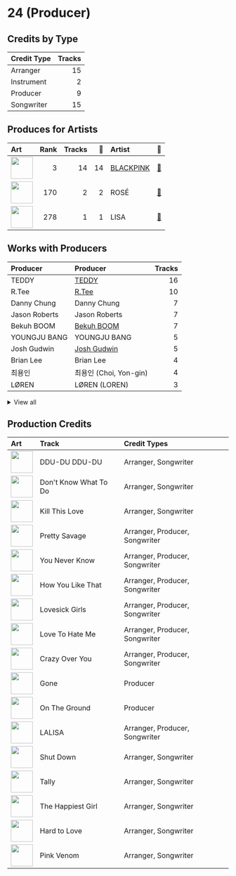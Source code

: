 # 24 (Producer)

## Credits by Type

| Credit Type | Tracks |
|:---|---:|
| Arranger | 15 |
| Instrument | 2 |
| Producer | 9 |
| Songwriter | 15 |

## Produces for Artists

| Art | Rank | Tracks | 💚 | Artist | 🔗 |
|:---|---:|---:|---:|:---|:---|
| <img src="https://i.scdn.co/image/ab6761610000e5ebc9690bc711d04b3d4fd4b87c" alt="" width="50" /> | 3 | 14 | 14 | [BLACKPINK](../../artists/blackpink/overview.md) | [🔗](https://open.spotify.com/artist/41MozSoPIsD1dJM0CLPjZF) |
| <img src="https://i.scdn.co/image/ab6761610000e5ebd2d167f018561742f26a0997" alt="" width="50" /> | 170 | 2 | 2 | ROSÉ | [🔗](https://open.spotify.com/artist/3eVa5w3URK5duf6eyVDbu9) |
| <img src="https://i.scdn.co/image/ab6761610000e5ebf079b411705b38460bf575e6" alt="" width="50" /> | 278 | 1 | 1 | LISA | [🔗](https://open.spotify.com/artist/5L1lO4eRHmJ7a0Q6csE5cT) |

## Works with Producers

| Producer | Producer | Tracks |
|:---|:---|---:|
| TEDDY | [TEDDY](../teddy/overview.md) | 16 |
| R.Tee | [R.Tee](../r_tee/overview.md) | 10 |
| Danny Chung | Danny Chung | 7 |
| Jason Roberts | Jason Roberts | 7 |
| Bekuh BOOM | [Bekuh BOOM](../bekuh_boom/overview.md) | 7 |
| YOUNGJU BANG | YOUNGJU BANG | 5 |
| Josh Gudwin | [Josh Gudwin](../josh_gudwin/overview.md) | 5 |
| Brian Lee | Brian Lee | 4 |
| 최용인 | 최용인 (Choi, Yon-gin) | 4 |
| LØREN | LØREN (LOREN) | 3 |


<details>
<summary>View all</summary>

| Producer | Producer | Tracks |
|:---|:---|---:|
| Vince | Vince | 3 |
| Jason Robert | Jason Robert | 3 |
| ROSÉ | ROSÉ (ROSÉ) | 2 |
| IDO | IDO | 1 |
| J. Lauryn | J. Lauryn | 1 |
| YONGJU BANG | YONGJU BANG | 1 |
| Alex Oriet | Alex Oriet | 1 |
| Steph Jones | Steph Jones | 1 |
| YG Family | YG Family | 1 |
| David Phelan | David Phelan | 1 |
| Max Wolfgang | Max Wolfgang | 1 |
| Tushar Apte | Tushar Apte | 1 |
| JISOO | JISOO | 1 |
| Rob Grimaldi | Rob Grimaldi | 1 |
| Willy Moon | Willy Moon | 1 |
| Freddy Wexler | Freddy Wexler | 1 |
| Nat Dunn | Nat Dunn | 1 |
| FUTURE BOUNCE | FUTURE BOUNCE | 1 |
| Jose Balaguer | Jose Balaguer | 1 |
| NOHC | NOHC | 1 |
| Teddy Sinclair | Teddy Sinclair | 1 |
| Jon Bellion | Jon Bellion | 1 |
| David Guetta | David Guetta | 1 |
| Bianca Atterberry | Bianca Atterberry | 1 |
| Chloe George | Chloe George | 1 |
| Jorgen Odegard | Jorgen Odegard | 1 |
| Paro | Paro | 1 |
| Raul Cubina | Raul Cubina | 1 |
| Amy Allen | Amy Allen | 1 |
| Leah Haywood | Leah Haywood | 1 |
| Soraya LaPread | Soraya LaPread | 1 |
| Ojivolta | Ojivolta | 1 |
| JENNIE | JENNIE | 1 |

</details>


## Production Credits

| Art | Track | Credit Types |
|:---|:---|:---|
| <img src="https://i.scdn.co/image/ab67616d0000b273bfd46639322b597331d9ecef" alt="" width="50" /> | DDU-DU DDU-DU | Arranger, Songwriter |
| <img src="https://i.scdn.co/image/ab67616d0000b273e20e5c366b497518353497b0" alt="" width="50" /> | Don't Know What To Do | Arranger, Songwriter |
| <img src="https://i.scdn.co/image/ab67616d0000b273e20e5c366b497518353497b0" alt="" width="50" /> | Kill This Love | Arranger, Songwriter |
| <img src="https://i.scdn.co/image/ab67616d0000b2737dd8f95320e8ef08aa121dfe" alt="" width="50" /> | Pretty Savage | Arranger, Producer, Songwriter |
| <img src="https://i.scdn.co/image/ab67616d0000b2737dd8f95320e8ef08aa121dfe" alt="" width="50" /> | You Never Know | Arranger, Producer, Songwriter |
| <img src="https://i.scdn.co/image/ab67616d0000b2737dd8f95320e8ef08aa121dfe" alt="" width="50" /> | How You Like That | Arranger, Producer, Songwriter |
| <img src="https://i.scdn.co/image/ab67616d0000b2737dd8f95320e8ef08aa121dfe" alt="" width="50" /> | Lovesick Girls | Arranger, Producer, Songwriter |
| <img src="https://i.scdn.co/image/ab67616d0000b2737dd8f95320e8ef08aa121dfe" alt="" width="50" /> | Love To Hate Me | Arranger, Producer, Songwriter |
| <img src="https://i.scdn.co/image/ab67616d0000b2737dd8f95320e8ef08aa121dfe" alt="" width="50" /> | Crazy Over You | Arranger, Producer, Songwriter |
| <img src="https://i.scdn.co/image/ab67616d0000b273fdec91537c467efa0cd75e2f" alt="" width="50" /> | Gone | Producer |
| <img src="https://i.scdn.co/image/ab67616d0000b273fdec91537c467efa0cd75e2f" alt="" width="50" /> | On The Ground | Producer |
| <img src="https://i.scdn.co/image/ab67616d0000b273330f11fb125bb80b760f9e19" alt="" width="50" /> | LALISA | Arranger, Producer, Songwriter |
| <img src="https://i.scdn.co/image/ab67616d0000b2734aeaaeeb0755f1d8a8b51738" alt="" width="50" /> | Shut Down | Arranger, Songwriter |
| <img src="https://i.scdn.co/image/ab67616d0000b2734aeaaeeb0755f1d8a8b51738" alt="" width="50" /> | Tally | Arranger, Songwriter |
| <img src="https://i.scdn.co/image/ab67616d0000b2734aeaaeeb0755f1d8a8b51738" alt="" width="50" /> | The Happiest Girl | Arranger, Songwriter |
| <img src="https://i.scdn.co/image/ab67616d0000b2734aeaaeeb0755f1d8a8b51738" alt="" width="50" /> | Hard to Love | Arranger, Songwriter |
| <img src="https://i.scdn.co/image/ab67616d0000b2734aeaaeeb0755f1d8a8b51738" alt="" width="50" /> | Pink Venom | Arranger, Songwriter |